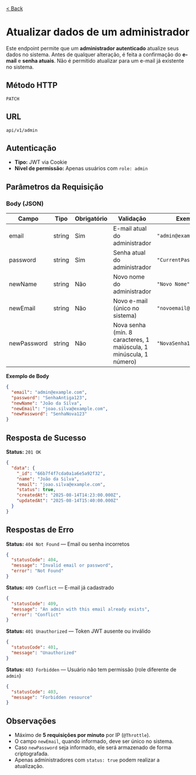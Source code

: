 [< Back](../)

# Atualizar dados de um administrador

Este endpoint permite que um **administrador autenticado** atualize seus dados no sistema. Antes de qualquer alteração, é feita a confirmação do **e-mail** e **senha atuais**. Não é permitido atualizar para um e-mail já existente no sistema.

## Método HTTP

`PATCH`

## URL

`api/v1/admin`

## Autenticação

* **Tipo:** JWT via Cookie
* **Nível de permissão:** Apenas usuários com `role: admin`

## Parâmetros da Requisição

### Body (JSON)

| Campo       | Tipo   | Obrigatório | Validação                                                          | Exemplo                 |
| ----------- | ------ | ----------- | ------------------------------------------------------------------ | ----------------------- |
| email       | string | Sim         | E-mail atual do administrador                                      | `"admin@example.com"`   |
| password    | string | Sim         | Senha atual do administrador                                       | `"CurrentPass123"`      |
| newName     | string | Não         | Novo nome do administrador                                         | `"Novo Nome"`           |
| newEmail    | string | Não         | Novo e-mail (único no sistema)                                     | `"novoemail@gmail.com"` |
| newPassword | string | Não         | Nova senha (mín. 8 caracteres, 1 maiúscula, 1 minúscula, 1 número) | `"NovaSenha123"`        |

**Exemplo de Body**

```json
{
  "email": "admin@example.com",
  "password": "SenhaAntiga123",
  "newName": "João da Silva",
  "newEmail": "joao.silva@example.com",
  "newPassword": "SenhaNova123"
}
```

## Resposta de Sucesso

**Status:** `201 OK`

```json
{
  "data": {
    "_id": "66b7f4f7cda0a1a6e5a92f32",
    "name": "João da Silva",
    "email": "joao.silva@example.com",
    "status": true,
    "createdAt": "2025-08-14T14:23:00.000Z",
    "updatedAt": "2025-08-14T15:40:00.000Z"
  }
}
```

## Respostas de Erro

**Status:** `404 Not Found` — Email ou senha incorretos

```json
{
  "statusCode": 404,
  "message": "Invalid email or password",
  "error": "Not Found"
}
```

**Status:** `409 Conflict` — E-mail já cadastrado

```json
{
  "statusCode": 409,
  "message": "An admin with this email already exists",
  "error": "Conflict"
}
```

**Status:** `401 Unauthorized` — Token JWT ausente ou inválido

```json
{
  "statusCode": 401,
  "message": "Unauthorized"
}
```

**Status:** `403 Forbidden` — Usuário não tem permissão (role diferente de `admin`)

```json
{
  "statusCode": 403,
  "message": "Forbidden resource"
}
```

## Observações

- Máximo de **5 requisições por minuto** por IP (`@Throttle`).
- O campo `newEmail`, quando informado, deve ser único no sistema.
- Caso `newPassword` seja informado, ele será armazenado de forma criptografada.
- Apenas administradores com `status: true` podem realizar a atualização.